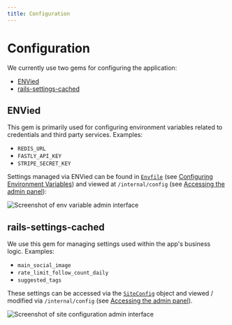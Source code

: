 ```yaml
---
title: Configuration
---
```


# Configuration

We currently use two gems for configuring the application:

- [ENVied](https://github.com/eval/envied)
- [rails-settings-cached](https://github.com/huacnlee/rails-settings-cached)

## ENVied

This gem is primarily used for configuring environment variables related to
credentials and third party services. Examples:

- `REDIS_URL`
- `FASTLY_API_KEY`
- `STRIPE_SECRET_KEY`

Settings managed via ENVied can be found in
[`Envfile`](https://github.com/letsbuildgg/dev.to/blob/master/Envfile) (see
[Configuring Environment Variables](../getting-started/config-env.md)) and
viewed at `/internal/config` (see [Accessing the admin panel](./admin.md)):

![Screenshot of env variable admin interface](https://user-images.githubusercontent.com/47985/73627243-67d41f80-467e-11ea-9121-221275ff8a89.png)

## rails-settings-cached

We use this gem for managing settings used within the app's business logic.
Examples:

- `main_social_image`
- `rate_limit_follow_count_daily`
- `suggested_tags`

These settings can be accessed via the
[`SiteConfig`](https://github.com/letsbuildgg/dev.to/blob/master/app/models/site_config.rb)
object and viewed / modified via `/internal/config` (see
[Accessing the admin panel](./admin.md)).

![Screenshot of site configuration admin interface](https://user-images.githubusercontent.com/47985/73627238-6276d500-467e-11ea-8724-afb703f056bc.png)
